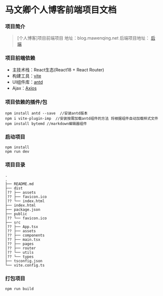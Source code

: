# 马文卿个人博客前端项目文档


### 项目简介
> [个人博客]项目前端项目
> 地址：blog.mawenqing.net 
> 后端项目地址： [后端](https://github.com/mawenqing1/koa-rear)

### 项目前端依赖

* 主技术栈：React生态(React18 + React Router)
* 构建工具：[vite](https://vitejs.cn/)
* UI组件库：[antd](https://ant.design/index-cn)
* Ajax：[Axios](http://www.axios-js.com/)

### 项目依赖的插件/包
```shell
npm install antd --save  //安装antd版本
npm i vite-plugin-imp  //安装按需加载antd组件的方法 将根据组件自动加载样式文件
npm install bytemd //markdown编辑器组件
```

### 启动项目
```shell
npm install
npm run dev
```

### 项目目录
```shell
.
.
├── README.md
├── dist
│?? ├── assets
│?? ├── favicon.ico
│?? └── index.html
├── index.html
├── package.json
├── public
│?? └── favicon.ico
├── src
│?? ├── App.tsx
│?? ├── assets
│?? ├── components
│?? ├── main.tsx
│?? ├── pages
│?? ├── router
│?? └── utils
│?? └── types
├── tsconfig.json
└── vite.config.ts
```
### 打包项目
```shell
npm run build
```